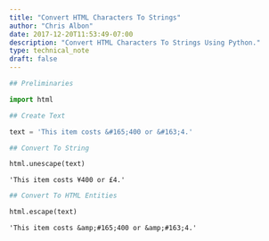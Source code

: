 ```yaml
---
title: "Convert HTML Characters To Strings"
author: "Chris Albon"
date: 2017-12-20T11:53:49-07:00
description: "Convert HTML Characters To Strings Using Python."
type: technical_note
draft: false
---
```


```python
## Preliminaries
```


```python
import html
```


```python
## Create Text
```


```python
text = 'This item costs &#165;400 or &#163;4.'
```


```python
## Convert To String
```


```python
html.unescape(text)
```




    'This item costs ¥400 or £4.'




```python
## Convert To HTML Entities
```


```python
html.escape(text)
```




    'This item costs &amp;#165;400 or &amp;#163;4.'


